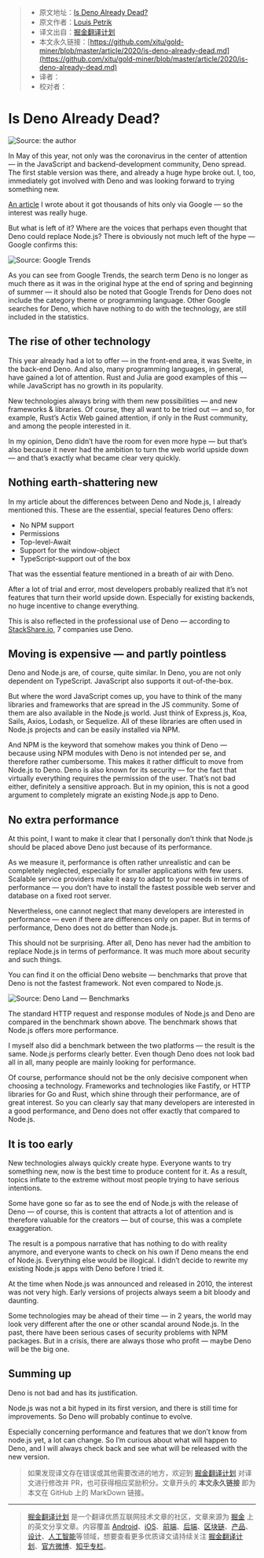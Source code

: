 > * 原文地址：[Is Deno Already Dead?](https://medium.com/javascript-in-plain-english/is-deno-already-dead-661ce807338a)
> * 原文作者：[Louis Petrik](https://medium.com/@louispetrik)
> * 译文出自：[掘金翻译计划](https://github.com/xitu/gold-miner)
> * 本文永久链接：[https://github.com/xitu/gold-miner/blob/master/article/2020/is-deno-already-dead.md](https://github.com/xitu/gold-miner/blob/master/article/2020/is-deno-already-dead.md)
> * 译者：
> * 校对者：

# Is Deno Already Dead?

![Source: the author](https://cdn-images-1.medium.com/max/2800/1*UH9zLe8rjJI9lFpj44yYDA.png)

In May of this year, not only was the coronavirus in the center of attention — in the JavaScript and backend-development community, Deno spread. The first stable version was there, and already a huge hype broke out. I, too, immediately got involved with Deno and was looking forward to trying something new.

[An article](https://medium.com/javascript-in-plain-english/deno-vs-node-js-here-are-the-most-important-differences-62b547443be1) I wrote about it got thousands of hits only via Google — so the interest was really huge.

But what is left of it? Where are the voices that perhaps even thought that Deno could replace Node.js? There is obviously not much left of the hype — Google confirms this:

![Source: [Google Trends](https://trends.google.com/trends/explore?q=deno)](https://cdn-images-1.medium.com/max/4592/1*nbOAGzuHmHB7vr00J7xOjw.png)

As you can see from Google Trends, the search term Deno is no longer as much there as it was in the original hype at the end of spring and beginning of summer — it should also be noted that Google Trends for Deno does not include the category theme or programming language. Other Google searches for Deno, which have nothing to do with the technology, are still included in the statistics.

## The rise of other technology

This year already had a lot to offer — in the front-end area, it was Svelte, in the back-end Deno. And also, many programming languages, in general, have gained a lot of attention. Rust and Julia are good examples of this — while JavaScript has no growth in its popularity.

New technologies always bring with them new possibilities — and new frameworks & libraries. Of course, they all want to be tried out — and so, for example, Rust’s Actix Web gained attention, if only in the Rust community, and among the people interested in it.

In my opinion, Deno didn’t have the room for even more hype — but that’s also because it never had the ambition to turn the web world upside down — and that’s exactly what became clear very quickly.

## Nothing earth-shattering new

In my article about the differences between Deno and Node.js, I already mentioned this. These are the essential, special features Deno offers:

* No NPM support
* Permissions
* Top-level-Await
* Support for the window-object
* TypeScript-support out of the box

That was the essential feature mentioned in a breath of air with Deno.

After a lot of trial and error, most developers probably realized that it’s not features that turn their world upside down. Especially for existing backends, no huge incentive to change everything.

This is also reflected in the professional use of Deno — according to [StackShare.io,](https://stackshare.io/deno) 7 companies use Deno.

## Moving is expensive — and partly pointless

Deno and Node.js are, of course, quite similar. In Deno, you are not only dependent on TypeScript. JavaScript also supports it out-of-the-box.

But where the word JavaScript comes up, you have to think of the many libraries and frameworks that are spread in the JS community. 
Some of them are also available in the Node.js world. 
Just think of Express.js, Koa, Sails, Axios, Lodash, or Sequelize. All of these libraries are often used in Node.js projects and can be easily installed via NPM.

And NPM is the keyword that somehow makes you think of Deno — because using NPM modules with Deno is not intended per se, and therefore rather cumbersome. 
This makes it rather difficult to move from Node.js to Deno. 
Deno is also known for its security — for the fact that virtually everything requires the permission of the user. That’s not bad either, definitely a sensitive approach. But in my opinion, this is not a good argument to completely migrate an existing Node.js app to Deno.

## No extra performance

At this point, I want to make it clear that I personally don’t think that Node.js should be placed above Deno just because of its performance.

As we measure it, performance is often rather unrealistic and can be completely neglected, especially for smaller applications with few users. Scalable service providers make it easy to adapt to your needs in terms of performance — you don’t have to install the fastest possible web server and database on a fixed root server.

Nevertheless, one cannot neglect that many developers are interested in performance — even if there are differences only on paper. But in terms of performance, Deno does not do better than Node.js.

This should not be surprising. After all, Deno has never had the ambition to replace Node.js in terms of performance. It was much more about security and such things.

You can find it on the official Deno website — benchmarks that prove that Deno is not the fastest framework. Not even compared to Node.js.

![Source: [Deno Land — Benchmarks](https://deno.land/benchmarks)](https://cdn-images-1.medium.com/max/2924/1*H_5-f1ftdQirKClZzMFR1g.png)

The standard HTTP request and response modules of Node.js and Deno are compared in the benchmark shown above. The benchmark shows that Node.js offers more performance.

I myself also did a benchmark between the two platforms — the result is the same. Node.js performs clearly better. 
Even though Deno does not look bad all in all, many people are mainly looking for performance.

Of course, performance should not be the only decisive component when choosing a technology. Frameworks and technologies like Fastify, or HTTP libraries for Go and Rust, which shine through their performance, are of great interest. So you can clearly say that many developers are interested in a good performance, and Deno does not offer exactly that compared to Node.js.

## It is too early

New technologies always quickly create hype. Everyone wants to try something new, now is the best time to produce content for it. As a result, topics inflate to the extreme without most people trying to have serious intentions.

Some have gone so far as to see the end of Node.js with the release of Deno — of course, this is content that attracts a lot of attention and is therefore valuable for the creators — but of course, this was a complete exaggeration.

The result is a pompous narrative that has nothing to do with reality anymore, and everyone wants to check on his own if Deno means the end of Node.js. 
Everything else would be illogical. I didn’t decide to rewrite my existing Node.js apps with Deno before I tried it.

At the time when Node.js was announced and released in 2010, the interest was not very high. Early versions of projects always seem a bit bloody and daunting.

Some technologies may be ahead of their time — in 2 years, the world may look very different after the one or other scandal around Node.js. In the past, there have been serious cases of security problems with NPM packages. But in a crisis, there are always those who profit — maybe Deno will be the big one.

## Summing up

Deno is not bad and has its justification.

Node.js was not a bit hyped in its first version, and there is still time for improvements. So Deno will probably continue to evolve.

Especially concerning performance and features that we don’t know from node.js yet, a lot can change. So I’m curious about what will happen to Deno, and I will always check back and see what will be released with the new version.

> 如果发现译文存在错误或其他需要改进的地方，欢迎到 [掘金翻译计划](https://github.com/xitu/gold-miner) 对译文进行修改并 PR，也可获得相应奖励积分。文章开头的 **本文永久链接** 即为本文在 GitHub 上的 MarkDown 链接。

---

> [掘金翻译计划](https://github.com/xitu/gold-miner) 是一个翻译优质互联网技术文章的社区，文章来源为 [掘金](https://juejin.im) 上的英文分享文章。内容覆盖 [Android](https://github.com/xitu/gold-miner#android)、[iOS](https://github.com/xitu/gold-miner#ios)、[前端](https://github.com/xitu/gold-miner#前端)、[后端](https://github.com/xitu/gold-miner#后端)、[区块链](https://github.com/xitu/gold-miner#区块链)、[产品](https://github.com/xitu/gold-miner#产品)、[设计](https://github.com/xitu/gold-miner#设计)、[人工智能](https://github.com/xitu/gold-miner#人工智能)等领域，想要查看更多优质译文请持续关注 [掘金翻译计划](https://github.com/xitu/gold-miner)、[官方微博](http://weibo.com/juejinfanyi)、[知乎专栏](https://zhuanlan.zhihu.com/juejinfanyi)。
